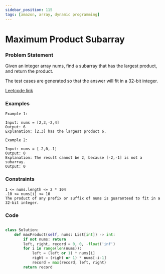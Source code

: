 ```yaml
---
sidebar_position: 115
tags: [amazon, array, dynamic programming]
---
```


# Maximum Product Subarray

### Problem Statement

Given an integer array nums, find a subarray that has the largest product, and return the product.

The test cases are generated so that the answer will fit in a 32-bit integer.

[Leetcode link](https://leetcode.com/problems/maximum-product-subarray)

### Examples

```
Example 1:

Input: nums = [2,3,-2,4]
Output: 6
Explanation: [2,3] has the largest product 6.

Example 2:

Input: nums = [-2,0,-1]
Output: 0
Explanation: The result cannot be 2, because [-2,-1] is not a subarray.
Output: 0
```

### Constraints

```
1 <= nums.length <= 2 * 104
-10 <= nums[i] <= 10
The product of any prefix or suffix of nums is guaranteed to fit in a 32-bit integer.
```

### Code

```python title="Python3 Code"

class Solution:
    def maxProduct(self, nums: List[int]) -> int:
        if not nums: return
        left, right, record = 0, 0, -float('inf')
        for i in range(len(nums)):
            left = (left or 1) * nums[i]
            right = (right or 1) * nums[-i-1]
            record = max(record, left, right)
        return record


```
